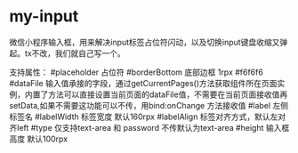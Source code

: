 # my-input
微信小程序输入框，用来解决input标签占位符闪动，以及切换input键盘收缩又弹起。tx不改，我们就自己写一个。

支持属性：
#placeholder 占位符
#borderBottom 底部边框 1rpx #f6f6f6
#dataFile 输入值承接的字段，通过getCurrentPages()方法获取组件所在页面实例，内置了方法可以直接设置当前页面的dataFile值，不需要在当前页面接收值再setData,如果不需要这功能可以不传，用bind:onChange 方法接收值
#label 左侧标签名
#labelWidth 标签宽度 默认160rpx
#labelAlign 标签对齐方式，默认左对齐left
#type 仅支持text-area 和 password 不传默认为text-area
#height 输入框高度 默认100rpx
